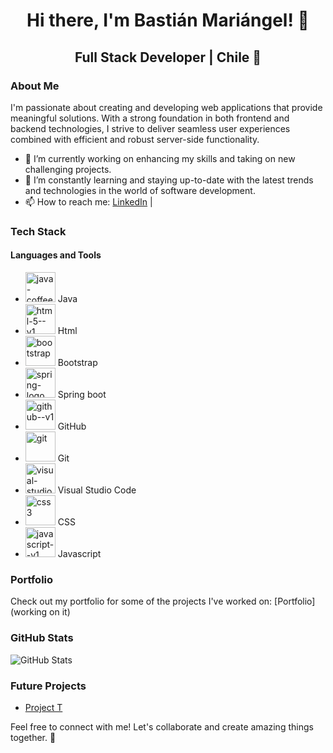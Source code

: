 <div align="center">
  <h1>Hi there, I'm Bastián Mariángel! 👋</h1>
  <h2>Full Stack Developer | Chile 🚀</h2>
</div>

### About Me

I'm passionate about creating and developing web applications that provide meaningful solutions. With a strong foundation in both frontend and backend technologies, I strive to deliver seamless user experiences combined with efficient and robust server-side functionality.

- 🔭 I’m currently working on enhancing my skills and taking on new challenging projects.
- 🌱 I’m constantly learning and staying up-to-date with the latest trends and technologies in the world of software development.
- 📫 How to reach me: [LinkedIn]([https://www.linkedin.com/in/yourlinkedinprofile](https://www.linkedin.com/in/bastián-mariangel-724505271/)) | 

### Tech Stack

#### Languages and Tools

- <img width="48" height="48" src="https://img.icons8.com/color/48/java-coffee-cup-logo--v1.png" alt="java-coffee-cup-logo--v1"/> Java 
- <img width="48" height="48" src="https://img.icons8.com/color/48/html-5--v1.png" alt="html-5--v1"/> Html 
- <img width="48" height="48" src="https://img.icons8.com/color/48/bootstrap.png" alt="bootstrap"/> Bootstrap 
- <img width="48" height="48" src="https://img.icons8.com/color/48/spring-logo.png" alt="spring-logo"/> Spring boot 
- <img width="48" height="48" src="https://img.icons8.com/color/48/github--v1.png" alt="github--v1"/> GitHub
- <img width="48" height="48" src="https://img.icons8.com/color/48/git.png" alt="git"/> Git
- <img width="48" height="48" src="https://img.icons8.com/color/48/visual-studio--v1.png" alt="visual-studio--v1"/> Visual Studio Code
- <img width="48" height="48" src="https://img.icons8.com/color/48/css3.png" alt="css3"/> CSS
- <img width="48" height="48" src="https://img.icons8.com/color/48/javascript--v1.png" alt="javascript--v1"/> Javascript

### Portfolio

Check out my portfolio for some of the projects I've worked on: [Portfolio](working on it)

### GitHub Stats

![GitHub Stats](https://github-readme-stats.vercel.app/api?username=BastianMariangel&show_icons=true)


### Future Projects

- [Project T](https://bastianmariangel.github.io/projectT/)


Feel free to connect with me! Let's collaborate and create amazing things together. 🌟

